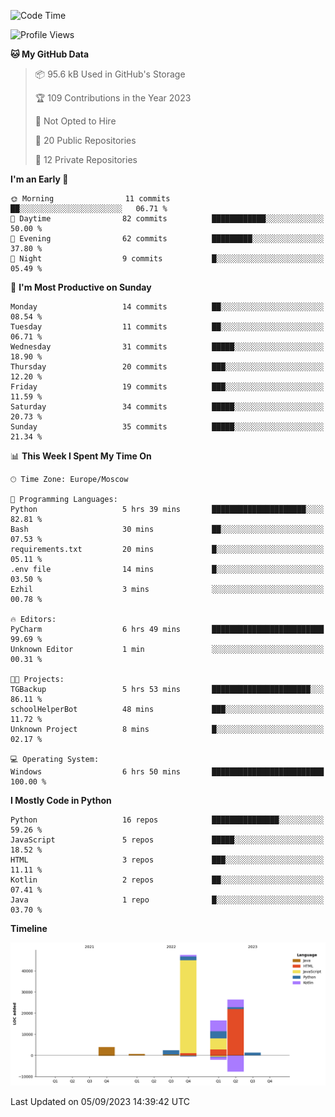 <!--START_SECTION:waka-->
![Code Time](http://img.shields.io/badge/Code%20Time-123%20hrs%207%20mins-blue)

![Profile Views](http://img.shields.io/badge/Profile%20Views-0-blue)

**🐱 My GitHub Data** 

> 📦 95.6 kB Used in GitHub's Storage 
 > 
> 🏆 109 Contributions in the Year 2023
 > 
> 🚫 Not Opted to Hire
 > 
> 📜 20 Public Repositories 
 > 
> 🔑 12 Private Repositories 
 > 
**I'm an Early 🐤** 

```text
🌞 Morning                11 commits          ██░░░░░░░░░░░░░░░░░░░░░░░   06.71 % 
🌆 Daytime                82 commits          ████████████░░░░░░░░░░░░░   50.00 % 
🌃 Evening                62 commits          █████████░░░░░░░░░░░░░░░░   37.80 % 
🌙 Night                  9 commits           █░░░░░░░░░░░░░░░░░░░░░░░░   05.49 % 
```
📅 **I'm Most Productive on Sunday** 

```text
Monday                   14 commits          ██░░░░░░░░░░░░░░░░░░░░░░░   08.54 % 
Tuesday                  11 commits          ██░░░░░░░░░░░░░░░░░░░░░░░   06.71 % 
Wednesday                31 commits          █████░░░░░░░░░░░░░░░░░░░░   18.90 % 
Thursday                 20 commits          ███░░░░░░░░░░░░░░░░░░░░░░   12.20 % 
Friday                   19 commits          ███░░░░░░░░░░░░░░░░░░░░░░   11.59 % 
Saturday                 34 commits          █████░░░░░░░░░░░░░░░░░░░░   20.73 % 
Sunday                   35 commits          █████░░░░░░░░░░░░░░░░░░░░   21.34 % 
```


📊 **This Week I Spent My Time On** 

```text
🕑︎ Time Zone: Europe/Moscow

💬 Programming Languages: 
Python                   5 hrs 39 mins       █████████████████████░░░░   82.81 % 
Bash                     30 mins             ██░░░░░░░░░░░░░░░░░░░░░░░   07.53 % 
requirements.txt         20 mins             █░░░░░░░░░░░░░░░░░░░░░░░░   05.11 % 
.env file                14 mins             █░░░░░░░░░░░░░░░░░░░░░░░░   03.50 % 
Ezhil                    3 mins              ░░░░░░░░░░░░░░░░░░░░░░░░░   00.78 % 

🔥 Editors: 
PyCharm                  6 hrs 49 mins       █████████████████████████   99.69 % 
Unknown Editor           1 min               ░░░░░░░░░░░░░░░░░░░░░░░░░   00.31 % 

🐱‍💻 Projects: 
TGBackup                 5 hrs 53 mins       ██████████████████████░░░   86.11 % 
schoolHelperBot          48 mins             ███░░░░░░░░░░░░░░░░░░░░░░   11.72 % 
Unknown Project          8 mins              █░░░░░░░░░░░░░░░░░░░░░░░░   02.17 % 

💻 Operating System: 
Windows                  6 hrs 50 mins       █████████████████████████   100.00 % 
```

**I Mostly Code in Python** 

```text
Python                   16 repos            ███████████████░░░░░░░░░░   59.26 % 
JavaScript               5 repos             █████░░░░░░░░░░░░░░░░░░░░   18.52 % 
HTML                     3 repos             ███░░░░░░░░░░░░░░░░░░░░░░   11.11 % 
Kotlin                   2 repos             ██░░░░░░░░░░░░░░░░░░░░░░░   07.41 % 
Java                     1 repo              █░░░░░░░░░░░░░░░░░░░░░░░░   03.70 % 
```



**Timeline**

![Lines of Code chart](https://raw.githubusercontent.com/Adlemex/Adlemex/main/assets/bar_graph.png)


 Last Updated on 05/09/2023 14:39:42 UTC
<!--END_SECTION:waka-->
